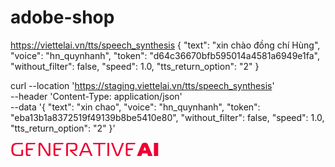 # adobe-shop

https://viettelai.vn/tts/speech_synthesis
{
    "text": "xin chào đồng chí Hùng",
    "voice": "hn_quynhanh",
    "token": "d64c36670bfb595014a4581a6949e1fa",
    "without_filter": false,
    "speed": 1.0,
    "tts_return_option": "2"
}


curl --location 'https://staging.viettelai.vn/tts/speech_synthesis' \
--header 'Content-Type: application/json' \
--data '{
    "text": "xin chao",
    "voice": "hn_quynhanh",
    "token": "eba13b1a8372519f49139b8be5410e80",
    "without_filter": false,
    "speed": 1.0,
    "tts_return_option": "2"
}'


<svg width="238" height="23" viewBox="0 0 238 23" fill="none" xmlns="http://www.w3.org/2000/svg">
<path fill-rule="evenodd" clip-rule="evenodd" d="M20.1 19.27V12.04H17.31V18.31C17.31 18.83 17.21 19.2 17.01 19.42C16.81 19.62 16.45 19.72 15.93 19.72H10.62C8.25998 19.72 6.60998 19.08 5.66998 17.8C4.72998 16.52 4.25998 14.42 4.25998 11.5C4.25998 8.56001 4.74998 6.46001 5.72998 5.20001C6.70998 3.92001 8.47998 3.28001 11.04 3.28001H19.62V1.00001H10.11C8.36998 1.00001 6.89998 1.27001 5.69998 1.81001C4.51998 2.33001 3.61998 3.09001 2.99998 4.09001C2.39998 5.09001 1.96998 6.18001 1.70998 7.36001C1.46998 8.54001 1.34998 9.92001 1.34998 11.5C1.34998 13.08 1.46998 14.46 1.70998 15.64C1.94998 16.82 2.36998 17.91 2.96998 18.91C3.56998 19.91 4.42998 20.68 5.54998 21.22C6.68998 21.74 8.07998 22 9.71998 22H17.34C19.18 22 20.1 21.09 20.1 19.27ZM24.5953 19.03C24.5953 21.01 25.5753 22 27.5353 22H40.6453V20.983L40.5 22H31.5L32.4229 19.72H28.7653C28.2053 19.72 27.8353 19.62 27.6553 19.42C27.4753 19.2 27.3853 18.82 27.3853 18.28V12.4H35.3857L36.3086 10.12H27.3853V4.69001C27.3853 4.15001 27.4753 3.78001 27.6553 3.58001C27.8353 3.38001 28.2053 3.28001 28.7653 3.28001H39.0771L40 1.00001H27.5353C26.5753 1.00001 25.8453 1.23001 25.3453 1.69001C24.8453 2.13001 24.5953 2.89001 24.5953 3.97001V19.03ZM63.7683 19.6V1.00001H61.0383V18.25C61.0383 18.59 60.9183 18.76 60.6783 18.76C60.5183 18.76 60.3283 18.59 60.1083 18.25L50.1183 2.29001C49.4783 1.27001 48.5783 0.76001 47.4183 0.76001C46.7183 0.76001 46.1083 0.96001 45.5883 1.36001C45.0883 1.74001 44.8383 2.37001 44.8383 3.25001V22H47.5683V4.84001C47.5683 4.44001 47.7083 4.24001 47.9883 4.24001C48.1883 4.24001 48.3883 4.41001 48.5883 4.75001L58.4883 20.59C58.8683 21.21 59.2683 21.64 59.6883 21.88C60.1283 22.12 60.6483 22.24 61.2483 22.24C62.0283 22.24 62.6383 22.02 63.0783 21.58C63.5383 21.12 63.7683 20.46 63.7683 19.6ZM68.8605 19.03C68.8605 21.01 69.8405 22 71.8005 22H84.9105L76.5 22L77.4229 19.72H73.0305C72.4705 19.72 72.1005 19.62 71.9205 19.42C71.7405 19.2 71.6505 18.82 71.6505 18.28V12.4H80.3857L81.3086 10.12H71.6505V4.69001C71.6505 4.15001 71.7405 3.78001 71.9205 3.58001C72.1005 3.38001 72.4705 3.28001 73.0305 3.28001H84.0771L84.7905 1.51754V1.00001H71.8005C70.8405 1.00001 70.1105 1.23001 69.6105 1.69001C69.1105 2.13001 68.8605 2.89001 68.8605 3.97001V19.03ZM89.1035 4.18001V22H91.8935V4.72001C91.8935 4.18001 92.0135 3.81001 92.2535 3.61001C92.4935 3.39001 92.8735 3.28001 93.3935 3.28001H100.863C102.183 3.28001 103.053 3.60001 103.473 4.24001C103.893 4.88001 104.103 5.92001 104.103 7.36001C104.103 8.86001 103.923 9.97001 103.563 10.69C103.223 11.41 102.473 11.77 101.313 11.77H96.1835C95.3435 11.77 94.9235 12.12 94.9235 12.82V13.3C94.9235 13.7 95.1835 14.14 95.7035 14.62L103.743 22H107.463L98.8535 14.2V14.05H102.243C103.963 14.05 105.183 13.48 105.903 12.34C106.643 11.18 107.013 9.52001 107.013 7.36001C107.013 5.28001 106.623 3.70001 105.843 2.62001C105.063 1.54001 103.753 1.00001 101.913 1.00001H92.1935C90.1335 1.00001 89.1035 2.06001 89.1035 4.18001ZM117.537 3.07001L109.557 22H112.497L114.837 16.3H125.967L128.337 22H131.277L123.327 3.07001C123.007 2.29001 122.617 1.71001 122.157 1.33001C121.717 0.95001 121.137 0.76001 120.417 0.76001C119.677 0.76001 119.097 0.95001 118.677 1.33001C118.257 1.69001 117.877 2.27001 117.537 3.07001ZM115.677 14.02L119.697 4.39001C119.717 4.35001 119.747 4.28001 119.787 4.18001C119.827 4.08001 119.857 4.00001 119.877 3.94001C119.897 3.88001 119.927 3.81001 119.967 3.73001C120.027 3.65001 120.077 3.59001 120.117 3.55001C120.157 3.49001 120.197 3.45001 120.237 3.43001C120.297 3.39001 120.357 3.37001 120.417 3.37001C120.617 3.37001 120.867 3.71001 121.167 4.39001L125.127 14.02H115.677ZM140.67 22H143.46V3.28001H151.95V1.00001H132.18V3.28001H140.67V22ZM155.106 22H157.896V1.00001H155.106V22ZM170.726 19.06L163.916 1.00001H160.856L168.596 20.41C169.056 21.63 169.926 22.24 171.206 22.24C172.446 22.24 173.316 21.63 173.816 20.41L181.586 1.00001H178.526L171.686 19.06C171.546 19.36 171.386 19.51 171.206 19.51C170.986 19.51 170.826 19.36 170.726 19.06ZM184.547 19.03C184.547 21.01 185.527 22 187.487 22H200.597V21.7607L200.5 22H191.5L192.423 19.72H188.717C188.157 19.72 187.787 19.62 187.607 19.42C187.427 19.2 187.337 18.82 187.337 18.28V12.4H195.386L196.309 10.12H187.337V4.69001C187.337 4.15001 187.427 3.78001 187.607 3.58001C187.787 3.38001 188.157 3.28001 188.717 3.28001H199.077L200 1.00001H187.487C186.527 1.00001 185.797 1.23001 185.297 1.69001C184.797 2.13001 184.547 2.89001 184.547 3.97001V19.03ZM210.01 3.31001L202.24 22H209.38L211.03 17.68H218.59L220.24 22H227.38L219.61 3.31001C219.17 2.25001 218.56 1.56001 217.78 1.24001C217.02 0.920009 216.03 0.76001 214.81 0.76001C213.31 0.76001 212.23 0.970009 211.57 1.39001C210.91 1.79001 210.39 2.43001 210.01 3.31001ZM212.65 12.88L214.54 7.57001L214.81 7.12001C214.83 7.12001 214.85 7.14001 214.87 7.18001C214.91 7.20001 214.93 7.24001 214.93 7.30001C214.95 7.34001 214.97 7.39001 214.99 7.45001C215.03 7.51001 215.06 7.55001 215.08 7.57001L216.97 12.88H212.65ZM229.475 22H236.255V1.00001H229.475V22Z" fill="#EE0033"/>
</svg>